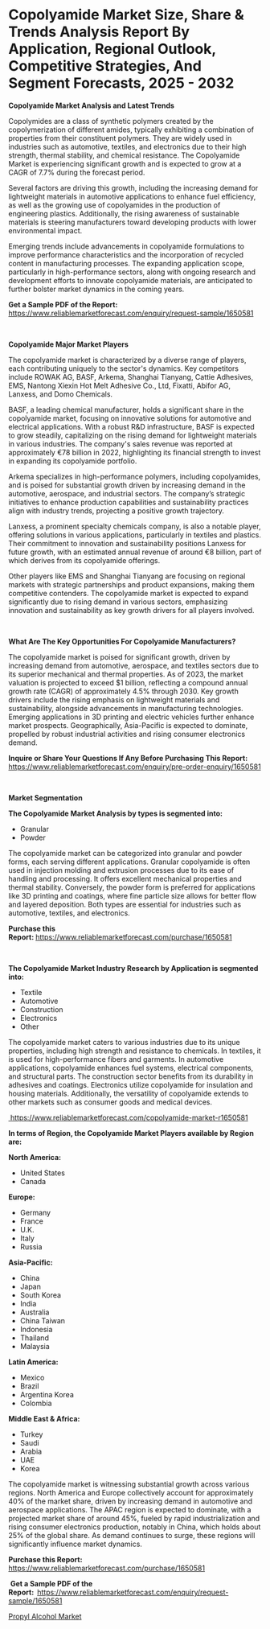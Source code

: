 <p><h1>Copolyamide Market Size, Share & Trends Analysis Report By Application, Regional Outlook, Competitive Strategies, And Segment Forecasts, 2025 - 2032</h1></p><p><strong>Copolyamide Market Analysis and Latest Trends</strong></p>
<p><p>Copolymides are a class of synthetic polymers created by the copolymerization of different amides, typically exhibiting a combination of properties from their constituent polymers. They are widely used in industries such as automotive, textiles, and electronics due to their high strength, thermal stability, and chemical resistance. The Copolyamide Market is experiencing significant growth and is expected to grow at a CAGR of 7.7% during the forecast period. </p><p>Several factors are driving this growth, including the increasing demand for lightweight materials in automotive applications to enhance fuel efficiency, as well as the growing use of copolyamides in the production of engineering plastics. Additionally, the rising awareness of sustainable materials is steering manufacturers toward developing products with lower environmental impact. </p><p>Emerging trends include advancements in copolyamide formulations to improve performance characteristics and the incorporation of recycled content in manufacturing processes. The expanding application scope, particularly in high-performance sectors, along with ongoing research and development efforts to innovate copolyamide materials, are anticipated to further bolster market dynamics in the coming years.</p></p>
<p><strong>Get a Sample PDF of the Report:&nbsp;</strong> <a href="https://www.reliablemarketforecast.com/enquiry/request-sample/1650581?utm_campaign=3029&utm_medium=2&utm_source=Github&utm_content=ia&utm_term=31032025&utm_id=copolyamide">https://www.reliablemarketforecast.com/enquiry/request-sample/1650581</a></p>
<p>&nbsp;</p>
<p><strong>Copolyamide Major Market Players</strong></p>
<p><p>The copolyamide market is characterized by a diverse range of players, each contributing uniquely to the sector's dynamics. Key competitors include ROWAK AG, BASF, Arkema, Shanghai Tianyang, Cattie Adhesives, EMS, Nantong Xiexin Hot Melt Adhesive Co., Ltd, Fixatti, Abifor AG, Lanxess, and Domo Chemicals.</p><p>BASF, a leading chemical manufacturer, holds a significant share in the copolyamide market, focusing on innovative solutions for automotive and electrical applications. With a robust R&D infrastructure, BASF is expected to grow steadily, capitalizing on the rising demand for lightweight materials in various industries. The company's sales revenue was reported at approximately €78 billion in 2022, highlighting its financial strength to invest in expanding its copolyamide portfolio.</p><p>Arkema specializes in high-performance polymers, including copolyamides, and is poised for substantial growth driven by increasing demand in the automotive, aerospace, and industrial sectors. The company’s strategic initiatives to enhance production capabilities and sustainability practices align with industry trends, projecting a positive growth trajectory.</p><p>Lanxess, a prominent specialty chemicals company, is also a notable player, offering solutions in various applications, particularly in textiles and plastics. Their commitment to innovation and sustainability positions Lanxess for future growth, with an estimated annual revenue of around €8 billion, part of which derives from its copolyamide offerings.</p><p>Other players like EMS and Shanghai Tianyang are focusing on regional markets with strategic partnerships and product expansions, making them competitive contenders. The copolyamide market is expected to expand significantly due to rising demand in various sectors, emphasizing innovation and sustainability as key growth drivers for all players involved.</p></p>
<p>&nbsp;</p>
<p><strong>What Are The Key Opportunities For Copolyamide Manufacturers?</strong></p>
<p><p>The copolyamide market is poised for significant growth, driven by increasing demand from automotive, aerospace, and textiles sectors due to its superior mechanical and thermal properties. As of 2023, the market valuation is projected to exceed $1 billion, reflecting a compound annual growth rate (CAGR) of approximately 4.5% through 2030. Key growth drivers include the rising emphasis on lightweight materials and sustainability, alongside advancements in manufacturing technologies. Emerging applications in 3D printing and electric vehicles further enhance market prospects. Geographically, Asia-Pacific is expected to dominate, propelled by robust industrial activities and rising consumer electronics demand.</p></p>
<p><strong>Inquire or Share Your Questions If Any Before Purchasing This Report:</strong> <a href="https://www.reliablemarketforecast.com/enquiry/pre-order-enquiry/1650581?utm_campaign=3029&utm_medium=2&utm_source=Github&utm_content=ia&utm_term=31032025&utm_id=copolyamide">https://www.reliablemarketforecast.com/enquiry/pre-order-enquiry/1650581</a></p>
<p>&nbsp;</p>
<p><strong>Market Segmentation</strong></p>
<p><strong>The Copolyamide Market Analysis by types is segmented into:</strong></p>
<p><ul><li>Granular</li><li>Powder</li></ul></p>
<p><p>The copolyamide market can be categorized into granular and powder forms, each serving different applications. Granular copolyamide is often used in injection molding and extrusion processes due to its ease of handling and processing. It offers excellent mechanical properties and thermal stability. Conversely, the powder form is preferred for applications like 3D printing and coatings, where fine particle size allows for better flow and layered deposition. Both types are essential for industries such as automotive, textiles, and electronics.</p></p>
<p><strong>Purchase this Report:&nbsp;</strong><a href="https://www.reliablemarketforecast.com/purchase/1650581?utm_campaign=3029&utm_medium=2&utm_source=Github&utm_content=ia&utm_term=31032025&utm_id=copolyamide">https://www.reliablemarketforecast.com/purchase/1650581</a></p>
<p>&nbsp;</p>
<p><strong>The Copolyamide Market Industry Research by Application is segmented into:</strong></p>
<p><ul><li>Textile</li><li>Automotive</li><li>Construction</li><li>Electronics</li><li>Other</li></ul></p>
<p><p>The copolyamide market caters to various industries due to its unique properties, including high strength and resistance to chemicals. In textiles, it is used for high-performance fibers and garments. In automotive applications, copolyamide enhances fuel systems, electrical components, and structural parts. The construction sector benefits from its durability in adhesives and coatings. Electronics utilize copolyamide for insulation and housing materials. Additionally, the versatility of copolyamide extends to other markets such as consumer goods and medical devices.</p></p>
<p><a href="https://www.reliablemarketforecast.com/copolyamide-market-r1650581?utm_campaign=3029&utm_medium=2&utm_source=Github&utm_content=ia&utm_term=31032025&utm_id=copolyamide">&nbsp;https://www.reliablemarketforecast.com/copolyamide-market-r1650581</a></p>
<p><strong>In terms of Region, the Copolyamide Market Players available by Region are:</strong></p>
<p>
    <p> <strong> North America: </strong>
        <ul>
            <li>United States</li>
            <li>Canada</li>
        </ul>
        </p> 
    <p> <strong> Europe: </strong>
        <ul>
            <li>Germany</li>
            <li>France</li>
            <li>U.K.</li>
            <li>Italy</li>
            <li>Russia</li>
        </ul>
        </p> 
    <p> <strong> Asia-Pacific: </strong>
        <ul>
            <li>China</li>
            <li>Japan</li>
            <li>South Korea</li>
            <li>India</li>
            <li>Australia</li>
            <li>China Taiwan</li>
            <li>Indonesia</li>
            <li>Thailand</li>
            <li>Malaysia</li>
        </ul>
        </p> 
    <p> <strong> Latin America: </strong>
        <ul>
            <li>Mexico</li>
            <li>Brazil</li>
            <li>Argentina Korea</li>
            <li>Colombia</li>
        </ul>
        </p> 
    <p> <strong> Middle East & Africa: </strong>
        <ul>
            <li>Turkey</li>
            <li>Saudi</li>
            <li>Arabia</li>
            <li>UAE</li>
            <li>Korea</li>
        </ul>
    </p>
    </p>
<p><p>The copolyamide market is witnessing substantial growth across various regions. North America and Europe collectively account for approximately 40% of the market share, driven by increasing demand in automotive and aerospace applications. The APAC region is expected to dominate, with a projected market share of around 45%, fueled by rapid industrialization and rising consumer electronics production, notably in China, which holds about 25% of the global share. As demand continues to surge, these regions will significantly influence market dynamics.</p></p>
<p><strong>Purchase this Report: </strong><a href="https://www.reliablemarketforecast.com/purchase/1650581?utm_campaign=3029&utm_medium=2&utm_source=Github&utm_content=ia&utm_term=31032025&utm_id=copolyamide">https://www.reliablemarketforecast.com/purchase/1650581</a></p>
<p>&nbsp;<strong>Get a Sample PDF of the Report:&nbsp;&nbsp;</strong><a href="https://www.reliablemarketforecast.com/enquiry/request-sample/1650581?utm_campaign=3029&utm_medium=2&utm_source=Github&utm_content=ia&utm_term=31032025&utm_id=copolyamide">https://www.reliablemarketforecast.com/enquiry/request-sample/1650581</a></p>
<p><strong></strong></p>
<p><p><a href="https://github.com/hunanuzmez/Market-Research-Report-List-1/blob/main/propyl-alcohol-market.md?utm_campaign=3029&utm_medium=2&utm_source=Github&utm_content=ia&utm_term=31032025&utm_id=copolyamide">Propyl Alcohol Market</a></p></p>